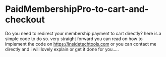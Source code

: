 # PaidMembershipPro-to-cart-and-checkout

Do you need to redirect your membership payment to cart directly? here is a simple code to do so. very straight forward you can read on how to implement the code on https://insidetechtools.com or you can contact me directly and i will lovely explain or get it done for you.....
